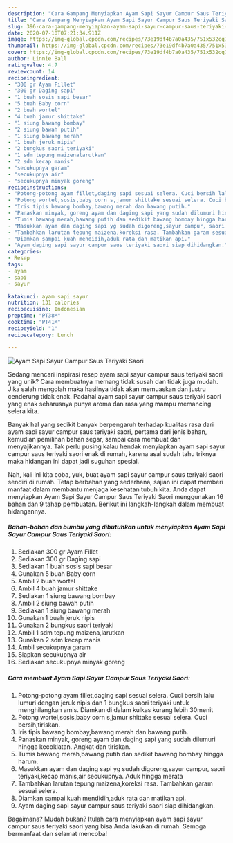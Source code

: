 ```yaml
---
description: "Cara Gampang Menyiapkan Ayam Sapi Sayur Campur Saus Teriyaki Saori yang Bikin Ngiler"
title: "Cara Gampang Menyiapkan Ayam Sapi Sayur Campur Saus Teriyaki Saori yang Bikin Ngiler"
slug: 396-cara-gampang-menyiapkan-ayam-sapi-sayur-campur-saus-teriyaki-saori-yang-bikin-ngiler
date: 2020-07-10T07:21:34.911Z
image: https://img-global.cpcdn.com/recipes/73e19df4b7a0a435/751x532cq70/ayam-sapi-sayur-campur-saus-teriyaki-saori-foto-resep-utama.jpg
thumbnail: https://img-global.cpcdn.com/recipes/73e19df4b7a0a435/751x532cq70/ayam-sapi-sayur-campur-saus-teriyaki-saori-foto-resep-utama.jpg
cover: https://img-global.cpcdn.com/recipes/73e19df4b7a0a435/751x532cq70/ayam-sapi-sayur-campur-saus-teriyaki-saori-foto-resep-utama.jpg
author: Linnie Ball
ratingvalue: 4.7
reviewcount: 14
recipeingredient:
- "300 gr Ayam Fillet"
- "300 gr Daging sapi"
- "1 buah sosis sapi besar"
- "5 buah Baby corn"
- "2 buah wortel"
- "4 buah jamur shittake"
- "1 siung bawang bombay"
- "2 siung bawah putih"
- "1 siung bawang merah"
- "1 buah jeruk nipis"
- "2 bungkus saori teriyaki"
- "1 sdm tepung maizenalarutkan"
- "2 sdm kecap manis"
- "secukupnya garam"
- "secukupnya air"
- "secukupnya minyak goreng"
recipeinstructions:
- "Potong-potong ayam fillet,daging sapi sesuai selera. Cuci bersih lalu lumuri dengan jeruk nipis dan 1 bungkus saori teriyaki untuk menghilangkan amis. Diamkan di dalam kulkas kurang lebih 30menit"
- "Potong wortel,sosis,baby corn s,jamur shittake sesuai selera. Cuci bersih,tiriskan."
- "Iris tipis bawang bombay,bawang merah dan bawang putih."
- "Panaskan minyak, goreng ayam dan daging sapi yang sudah dilumuri hingga kecoklatan. Angkat dan tiriskan."
- "Tumis bawang merah,bawang putih dan sedikit bawang bombay hingga harum."
- "Masukkan ayam dan daging sapi yg sudah digoreng,sayur campur, saori teriyaki,kecap manis,air secukupnya. Aduk hingga merata"
- "Tambahkan larutan tepung maizena,koreksi rasa. Tambahkan garam sesuai selera."
- "Diamkan sampai kuah mendidih,aduk rata dan matikan api."
- "Ayam daging sapi sayur campur saus teriyaki saori siap dihidangkan."
categories:
- Resep
tags:
- ayam
- sapi
- sayur

katakunci: ayam sapi sayur 
nutrition: 131 calories
recipecuisine: Indonesian
preptime: "PT38M"
cooktime: "PT41M"
recipeyield: "1"
recipecategory: Lunch

---
```



![Ayam Sapi Sayur Campur Saus Teriyaki Saori](https://img-global.cpcdn.com/recipes/73e19df4b7a0a435/751x532cq70/ayam-sapi-sayur-campur-saus-teriyaki-saori-foto-resep-utama.jpg)

Sedang mencari inspirasi resep ayam sapi sayur campur saus teriyaki saori yang unik? Cara membuatnya memang tidak susah dan tidak juga mudah. Jika salah mengolah maka hasilnya tidak akan memuaskan dan justru cenderung tidak enak. Padahal ayam sapi sayur campur saus teriyaki saori yang enak seharusnya punya aroma dan rasa yang mampu memancing selera kita.

Banyak hal yang sedikit banyak berpengaruh terhadap kualitas rasa dari ayam sapi sayur campur saus teriyaki saori, pertama dari jenis bahan, kemudian pemilihan bahan segar, sampai cara membuat dan menyajikannya. Tak perlu pusing kalau hendak menyiapkan ayam sapi sayur campur saus teriyaki saori enak di rumah, karena asal sudah tahu triknya maka hidangan ini dapat jadi suguhan spesial.




Nah, kali ini kita coba, yuk, buat ayam sapi sayur campur saus teriyaki saori sendiri di rumah. Tetap berbahan yang sederhana, sajian ini dapat memberi manfaat dalam membantu menjaga kesehatan tubuh kita. Anda dapat menyiapkan Ayam Sapi Sayur Campur Saus Teriyaki Saori menggunakan 16 bahan dan 9 tahap pembuatan. Berikut ini langkah-langkah dalam membuat hidangannya.

<!--inarticleads1-->

##### Bahan-bahan dan bumbu yang dibutuhkan untuk menyiapkan Ayam Sapi Sayur Campur Saus Teriyaki Saori:

1. Sediakan 300 gr Ayam Fillet
1. Sediakan 300 gr Daging sapi
1. Sediakan 1 buah sosis sapi besar
1. Gunakan 5 buah Baby corn
1. Ambil 2 buah wortel
1. Ambil 4 buah jamur shittake
1. Sediakan 1 siung bawang bombay
1. Ambil 2 siung bawah putih
1. Sediakan 1 siung bawang merah
1. Gunakan 1 buah jeruk nipis
1. Gunakan 2 bungkus saori teriyaki
1. Ambil 1 sdm tepung maizena,larutkan
1. Gunakan 2 sdm kecap manis
1. Ambil secukupnya garam
1. Siapkan secukupnya air
1. Sediakan secukupnya minyak goreng




<!--inarticleads2-->

##### Cara membuat Ayam Sapi Sayur Campur Saus Teriyaki Saori:

1. Potong-potong ayam fillet,daging sapi sesuai selera. Cuci bersih lalu lumuri dengan jeruk nipis dan 1 bungkus saori teriyaki untuk menghilangkan amis. Diamkan di dalam kulkas kurang lebih 30menit
1. Potong wortel,sosis,baby corn s,jamur shittake sesuai selera. Cuci bersih,tiriskan.
1. Iris tipis bawang bombay,bawang merah dan bawang putih.
1. Panaskan minyak, goreng ayam dan daging sapi yang sudah dilumuri hingga kecoklatan. Angkat dan tiriskan.
1. Tumis bawang merah,bawang putih dan sedikit bawang bombay hingga harum.
1. Masukkan ayam dan daging sapi yg sudah digoreng,sayur campur, saori teriyaki,kecap manis,air secukupnya. Aduk hingga merata
1. Tambahkan larutan tepung maizena,koreksi rasa. Tambahkan garam sesuai selera.
1. Diamkan sampai kuah mendidih,aduk rata dan matikan api.
1. Ayam daging sapi sayur campur saus teriyaki saori siap dihidangkan.




Bagaimana? Mudah bukan? Itulah cara menyiapkan ayam sapi sayur campur saus teriyaki saori yang bisa Anda lakukan di rumah. Semoga bermanfaat dan selamat mencoba!
